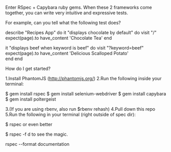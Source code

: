 Enter RSpec + Capybara ruby gems. When these 2 frameworks come together, you can write very intuitive and expressive tests.

For example, can you tell what the following test does?

describe "Recipes App" do
  it "displays chocolate by default" do
    visit "/"
    expect(page).to have_content 'Chocolate Tea'
  end

  it "displays beef when keyword is beef" do
    visit "?keyword=beef"
    expect(page).to have_content 'Delicious Scalloped Potato'   
  end
end




How do I get started?

1.Install PhantomJS (http://phantomjs.org/)
2.Run the following inside your terminal:

$ gem install rspec
$ gem install selenium-webdriver
$ gem install capybara
$ gem install poltergeist

3.(If you are using rbenv, also run $rbenv rehash)
4.Pull down this repo
5.Run the following in your terminal (right outside of spec dir):

$ rspec
or even better

$ rspec -f d
to see the magic.

rspec --format documentation

